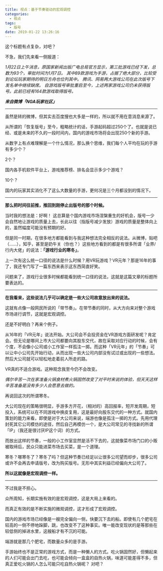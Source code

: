 ```yaml
---
title: 视点：基于节奏驱动的宏观调控
categories:
  - 视点
tags:
  - 版号
date: 2019-01-22 13:26:16
---
```


这个标题有点复杂，对吧？

不急，我们先来看一侧报道：

_1月22日上午消息，原国家新闻出版广电总局官方显示，第三批游戏已经下发，总数为93个，审批时间为1月7日。_ _其中89款游戏为手游，占据了绝大部分，比较受到论坛玩家期待的明日方舟也位列其中。_ _腾讯、网易两大游戏公司在此次版号下发名单中继续缺席。_ _自游戏版号审批重启至今，上述两家游戏公司仍未获得版号。此前已经有164款游戏取得版号。_

**_来自微博「NGA玩家社区」_**

* * *

虽然是转的微博，但其实去百度搜也大多是一样的，所以就不用在意消息来源了。

从所谓的「恢复版号」至今，粗略统计的话，手游起码超过250个了。也就是说已经、或是未来的不久的一段时间内，国内的游戏市场将会出现250个新的手游。

从数字上有点难理解是一个什么情况，那么换个思维，我们每个人平均在玩的手游有多少个？

2个？

国内各手机软件平台上，游戏推荐榜、排名会显示多少个游戏？

10个？

国内的玩家其实消化不了这么大数量的手游，更何况是三个月都没到的情况下。

* * *

**那么把时间往前推，推回到刚停止出版号的那个时候。**

当时我的想法是：好啊！ 这总算是个国内游戏市场涅槃重生的好机会，版号一少会自然地让游戏的质量上去，长此以往（指版号减少发放）游戏的质量是整体向上的，虽然幅度可能没有预期的好。

但是同一时期，在很多地方都能看到与我这种想法完全相反的说法。从微博，贴吧（……），知乎，甚至是奶牛关（你也？）这些地方看到的都是有很多所谓「业界/行内大佬」的说法：**「游戏行业的寒冬」**。

上一次有这么统一口径的说法是什么时候？用VR玩游戏？VR元年？那是16年的事了，我还专门写了一篇东西来表示这东西简直好笑。

问题来了，游戏行业很多时候都能看到统一口径的说法，这就是这篇文章的标题所要表达的。

* * *

**在我看来，这些说法几乎可以确定是一些大公司故意放出来的说法。**

这就有点像一般网民所说的「带节奏」。在带节奏的同时，从大方向来对整个游戏市场进行调节，这就是宏观调控。

还是不好明白？再来个例子。

从16年的「VR元年」说法开始。大公司会不会投资金在VR游戏方面研发呢？肯定会。但无论是哪间上市大公司都要向其股东交代，故在采取对应行动的时候，会有个度，不会像小公司或小工作室一样孤注一掷。而这种「VR元年」的「节奏」可以让中小公司先开始行动，从而出现一些大公司内部没有试过或出现的一些想法。然后大公司就可以轻松地走着前人所走的路。

VR真的不适合游戏。这种观念我至今仍不会改变。

_偶尔辛苦一次在家准备火锅食材煮火锅固然改变了对平时来说的体验，但天天这样辛苦准备是没有多少人会愿意去做的。_

再说回这次的所谓寒冬。

大公司现在的策略很明显，手游多方开花，（相对的）高回报率，短开发周期，短投入，系统可以在不同游戏中换皮复用，这是最好向股东交代的一种方式。就国内策划的能力来看，即使是对于大公司来说，端游也像是孤注一掷的方式。先用代理封死其它公司模仿的途径，然后自己再模仿一个，是大公司常见的寻找新的所谓「IP」（我还是很讨厌IP这个词）的方式。

而放出这样的节奏，一般的小工作室显然是活不下去的，这就像菜市场门口的小贩被取缔后，民众只能进菜市场去买菜，是一个道理。

寒冬？哪寒冬了？寒冬了吗？但这种节奏已经足以让很多公司望而却步，很多公司或许不会再去申请版号，改为购买版号。无形中其实利益已经偏向大公司了。

**所以这就像是宏观调控一样。**

* * *

不过我是不担心。

众所周知，长期实施有效的是宏观调控，这是大局上来看的。

而真正有效的是不断实施的微观调控，这才形成了宏观调控。

国内的游戏市场已经像是一艘完全偏向一侧，快要沉下去的船。即使有几个肥宅在较高的一侧不停地跺脚，跳，也改变不了这种事实。唯一能改变现状的是等那些在较低侧的掉进水里，这艘船才有不沉的可能。

端游就是那几个肥宅，而数量众多的是手游。

手游始终也不是正常的游戏方式，而是一种懒人的方式。吃火锅固然好，但懒起来的人们可能会出门去吃，也可能会倾向一盒盒的自热火锅，味道可能差得不多，但真正爱吃火锅的人怎么可能只吃自热火锅呢？ 对吧？